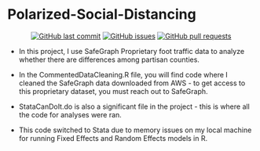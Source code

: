 # Polarized-Social-Distancing

<p align="center">
    <a href="https://github.com/DamonCharlesRoberts/Polarized-Social-Distancing/commits/master">
    <img src="https://img.shields.io/github/last-commit/DamonCharlesRoberts/Polarized-Social-Distancing.svg?style=flat-square&logo=github&logoColor=white"
         alt="GitHub last commit"></a>
    <a href="https://github.com/DamonCharlesRoberts/Polarized-Social-Distancing/issues">
    <img src="https://img.shields.io/github/issues-raw/DamonCharlesRoberts/Polarized-Social-Distancing.svg?style=flat-square&logo=github&logoColor=white"
         alt="GitHub issues"></a>
    <a href="https://github.com/DamonCharlesRoberts/ANES-2020-Cleaning/pulls">
    <img src="https://img.shields.io/github/issues-pr-raw/DamonCharlesRoberts/Polarized-Social-Distancing.svg?style=flat-square&logo=github&logoColor=white"
         alt="GitHub pull requests"></a>
</p>

* In this project, I use SafeGraph Proprietary foot traffic data to analyze whether there are differences among partisan counties. 
* In the CommentedDataCleaning.R file, you will find code where I cleaned the SafeGraph data downloaded from AWS - to get access to this proprietary dataset, you must reach out to SafeGraph. 
* StataCanDoIt.do is also a significant file in the project - this is where all the code for analyses were ran. 

* This code switched to Stata due to memory issues on my local machine for running Fixed Effects and Random Effects models in R. 
